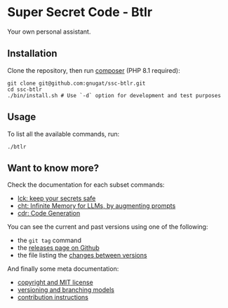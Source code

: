 # Super Secret Code - Btlr

Your own personal assistant.

## Installation

Clone the repository,
then run [composer](https://getcomposer.org/) (PHP 8.1 required):

```
git clone git@github.com:gnugat/ssc-btlr.git
cd ssc-btlr
./bin/install.sh # Use `-d` option for development and test purposes
```

## Usage

To list all the available commands, run:

```
./btlr
```

## Want to know more?

Check the documentation for each subset commands:

* [lck: keep your secrets safe](./doc/01-lck.md)
* [cht: Infinite Memory for LLMs, by augmenting prompts](./doc/02-lck.md)
* [cdr: Code Generation](./doc/03-cdr.md)

You can see the current and past versions using one of the following:

* the `git tag` command
* the [releases page on Github](https://github.com/gnugat/ssc-btlr/releases)
* the file listing the [changes between versions](CHANGELOG.md)

And finally some meta documentation:

* [copyright and MIT license](LICENSE)
* [versioning and branching models](VERSIONING.md)
* [contribution instructions](CONTRIBUTING.md)
